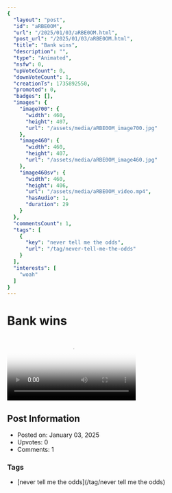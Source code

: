 ```yaml
---
{
  "layout": "post",
  "id": "aRBE0OM",
  "url": "/2025/01/03/aRBE0OM.html",
  "post_url": "/2025/01/03/aRBE0OM.html",
  "title": "Bank wins",
  "description": "",
  "type": "Animated",
  "nsfw": 0,
  "upVoteCount": 0,
  "downVoteCount": 1,
  "creationTs": 1735892550,
  "promoted": 0,
  "badges": [],
  "images": {
    "image700": {
      "width": 460,
      "height": 407,
      "url": "/assets/media/aRBE0OM_image700.jpg"
    },
    "image460": {
      "width": 460,
      "height": 407,
      "url": "/assets/media/aRBE0OM_image460.jpg"
    },
    "image460sv": {
      "width": 460,
      "height": 406,
      "url": "/assets/media/aRBE0OM_video.mp4",
      "hasAudio": 1,
      "duration": 29
    }
  },
  "commentsCount": 1,
  "tags": [
    {
      "key": "never tell me the odds",
      "url": "/tag/never-tell-me-the-odds"
    }
  ],
  "interests": [
    "woah"
  ]
}
---
```


# Bank wins

<video controls playsinline loop poster="/assets/media/aRBE0OM_image460.jpg">
  <source src="/assets/media/aRBE0OM_video.mp4" type="video/mp4">
  Your browser does not support the video tag.
</video>

## Post Information

- Posted on: January 03, 2025
- Upvotes: 0
- Comments: 1

### Tags

- [never tell me the odds](/tag/never tell me the odds)
